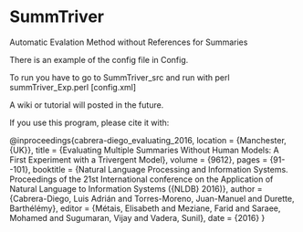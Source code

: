 # SummTriver
Automatic Evalation Method without References for Summaries


There is an example of the config file in Config.

To run you have to go to SummTriver_src and run with perl summTriver_Exp.perl [config.xml]

A wiki or tutorial will posted in the future.

If you use this program, please cite it with:


@inproceedings{cabrera-diego_evaluating_2016,
	location = {Manchester, {UK}},
	title = {Evaluating Multiple Summaries Without Human Models: A First Experiment with a Trivergent Model},
	volume = {9612},
	pages = {91--101},
	booktitle = {Natural Language Processing and Information Systems. Proceedings of the 21st International conference on the Application of Natural Language to Information Systems ({NLDB} 2016)},
	author = {Cabrera-Diego, Luis Adrián and Torres-Moreno, Juan-Manuel and Durette, Barthélémy},
	editor = {Métais, Elisabeth and Meziane, Farid and Saraee, Mohamed and Sugumaran, Vijay and Vadera, Sunil},
	date = {2016}
}
